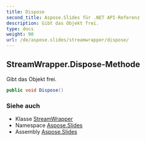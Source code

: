 ```yaml
---
title: Dispose
second_title: Aspose.Slides für .NET API-Referenz
description: Gibt das Objekt frei.
type: docs
weight: 90
url: /de/aspose.slides/streamwrapper/dispose/
---
```


## StreamWrapper.Dispose-Methode

Gibt das Objekt frei.

```csharp
public void Dispose()
```

### Siehe auch

* Klasse [StreamWrapper](../../streamwrapper)
* Namespace [Aspose.Slides](../../streamwrapper)
* Assembly [Aspose.Slides](../../../)

<!-- DO NOT EDIT: generiert von xmldocmd für Aspose.Slides.dll -->